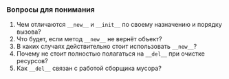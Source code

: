 ### Вопросы для понимания
1. Чем отличаются `__new__` и `__init__` по своему назначению и порядку вызова?
2. Что будет, если метод `__new__` не вернёт объект?
3. В каких случаях действительно стоит использовать `__new__`?
4. Почему не стоит полностью полагаться на `__del__` при очистке ресурсов?
5. Как `__del__` связан с работой сборщика мусора?